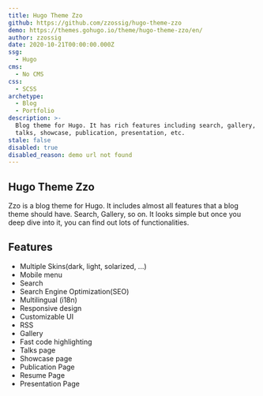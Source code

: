 ```yaml
---
title: Hugo Theme Zzo
github: https://github.com/zzossig/hugo-theme-zzo
demo: https://themes.gohugo.io/theme/hugo-theme-zzo/en/
author: zzossig
date: 2020-10-21T00:00:00.000Z
ssg:
  - Hugo
cms:
  - No CMS
css:
  - SCSS
archetype:
  - Blog
  - Portfolio
description: >-
  Blog theme for Hugo. It has rich features including search, gallery, resume,
  talks, showcase, publication, presentation, etc.
stale: false
disabled: true
disabled_reason: demo url not found
---
```


## Hugo Theme Zzo

Zzo is a blog theme for Hugo. It includes almost all features that a blog theme should have. Search, Gallery, so on. It looks simple but once you deep dive into it, you can find out lots of functionalities.

## Features

* Multiple Skins(dark, light, solarized, ...)
* Mobile menu
* Search
* Search Engine Optimization(SEO)
* Multilingual (i18n)
* Responsive design
* Customizable UI
* RSS
* Gallery
* Fast code highlighting
* Talks page
* Showcase page
* Publication Page
* Resume Page
* Presentation Page